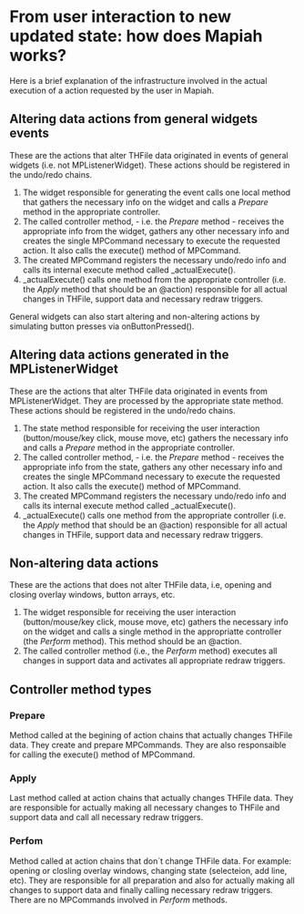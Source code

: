# From user interaction to new updated state: how does Mapiah works?

Here is a brief explanation of the infrastructure involved in the actual execution of a action requested by the user in Mapiah.

## Altering data actions from general widgets events

These are the actions that alter THFile data originated in events of general widgets (i.e. not MPListenerWidget). These actions should be registered in the undo/redo chains.

1. The widget responsible for generating the event calls one local method that gathers the necessary info on the widget and calls a *Prepare* method in the appropriate controller.
2. The called controller method, - i.e. the *Prepare* method - receives the appropriate info from the widget, gathers any other necessary info and creates the single MPCommand necessary to execute the requested action. It also calls the execute() method of MPCommand.
3. The created MPCommand registers the necessary undo/redo info and calls its internal execute method called _actualExecute().
4. _actualExecute() calls one method from the appropriate controller (i.e. the *Apply* method that should be an @action) responsible for all actual changes in THFile, support data and necessary redraw triggers.

General widgets can also start altering and non-altering actions by simulating button presses via onButtonPressed().

## Altering data actions generated in the MPListenerWidget

These are the actions that alter THFile data originated in events from MPListenerWidget. They are processed by the appropriate state method. These actions should be registered in the undo/redo chains.

1. The state method responsible for receiving the user interaction (button/mouse/key click, mouse move, etc) gathers the necessary info and calls a *Prepare* method in the appropriate controller.
2. The called controller method, - i.e. the *Prepare* method - receives the appropriate info from the state, gathers any other necessary info and creates the single MPCommand necessary to execute the requested action. It also calls the execute() method of MPCommand.
3. The created MPCommand registers the necessary undo/redo info and calls its internal execute method called _actualExecute().
4. _actualExecute() calls one method from the appropriate controller (i.e. the *Apply* method that should be an @action) responsible for all actual changes in THFile, support data and necessary redraw triggers.

## Non-altering data actions

These are the actions that does not alter THFile data, i.e, opening and closing overlay windows, button arrays, etc.

1. The widget responsible for receiving the user interaction (button/mouse/key click, mouse move, etc) gathers the necessary info on the widget and calls a single method in the appropriatte controller (the *Perform* method). This method should be an @action.
2. The called controller method (i.e., the *Perform* method) executes all changes in support data and activates all appropriate redraw triggers.

## Controller method types

### Prepare

Method called at the begining of action chains that actually changes THFile data. They create and prepare MPCommands. They are also responsaible for calling the execute() method of MPCommand.

### Apply

Last method called at action chains that actually changes THFile data. They are responsible for actually making all necessary changes to THFile and support data and call all necessary redraw triggers.

### Perfom

Method called at action chains that don´t change THFile data. For example: opening or closling overlay windows, changing state (selecteion, add line, etc). They are responsible for all preparation and also for actually making all changes to support data and finally calling necessary redraw triggers. There are no MPCommands involved in *Perform* methods.
